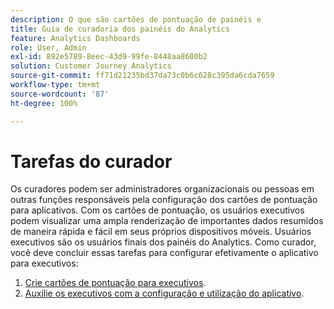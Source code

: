 ```yaml
---
description: O que são cartões de pontuação de painéis e
title: Guia de curadoria dos painéis do Analytics
feature: Analytics Dashboards
role: User, Admin
exl-id: 892e5789-8eec-43d9-99fe-8448aa8600b2
solution: Customer Journey Analytics
source-git-commit: ff71d21235bd37da73c0b6c628c395da6cda7659
workflow-type: tm+mt
source-wordcount: '87'
ht-degree: 100%

---
```


# Tarefas do curador

Os curadores podem ser administradores organizacionais ou pessoas em outras funções responsáveis pela configuração dos cartões de pontuação para aplicativos. Com os cartões de pontuação, os usuários executivos podem visualizar uma ampla renderização de importantes dados resumidos de maneira rápida e fácil em seus próprios dispositivos móveis. Usuários executivos são os usuários finais dos painéis do Analytics. Como curador, você deve concluir essas tarefas para configurar efetivamente o aplicativo para executivos:

1. [Crie cartões de pontuação para executivos](/help/mobile-app/create-scorecard.md).
1. [Auxilie os executivos com a configuração e utilização do aplicativo](/help/mobile-app/set-up-execs.md).

